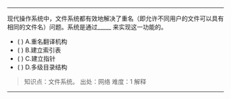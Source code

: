 ---
现代操作系统中，文件系统都有效地解决了重名（即允许不同用户的文件可以具有相同的文件名）问题。系统是通过_____ 来实现这一功能的。
- ( ) A.重名翻译机构 
- ( ) B.建立索引表 
- ( ) C.建立指针　　 
- ( ) D.多级目录结构

> 知识点：文件系统。
> 出处：网络
> 难度：1
> 解释

---